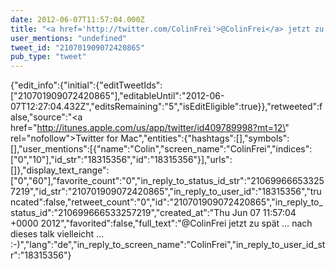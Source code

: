 ```yaml
---
date: 2012-06-07T11:57:04.000Z
title: "<a href='http://twitter.com/ColinFrei'>@ColinFrei</a> jetzt zu spät … nach dieses talk vielleicht … :-)″"
user_mentions: "undefined"
tweet_id: "210701909072420865"
pub_type: "tweet"
---
```

{"edit_info":{"initial":{"editTweetIds":["210701909072420865"],"editableUntil":"2012-06-07T12:27:04.432Z","editsRemaining":"5","isEditEligible":true}},"retweeted":false,"source":"<a href=\"http://itunes.apple.com/us/app/twitter/id409789998?mt=12\" rel=\"nofollow\">Twitter for Mac</a>","entities":{"hashtags":[],"symbols":[],"user_mentions":[{"name":"Colin","screen_name":"ColinFrei","indices":["0","10"],"id_str":"18315356","id":"18315356"}],"urls":[]},"display_text_range":["0","60"],"favorite_count":"0","in_reply_to_status_id_str":"210699666533257219","id_str":"210701909072420865","in_reply_to_user_id":"18315356","truncated":false,"retweet_count":"0","id":"210701909072420865","in_reply_to_status_id":"210699666533257219","created_at":"Thu Jun 07 11:57:04 +0000 2012","favorited":false,"full_text":"@ColinFrei jetzt zu spät … nach dieses talk vielleicht … :-)","lang":"de","in_reply_to_screen_name":"ColinFrei","in_reply_to_user_id_str":"18315356"}
